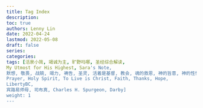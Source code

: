 ```yaml
---
title: Tag Index
description:
toc: true
authors: Lenny Lin
date: 2022-04-24
lastmod: 2022-05-08
draft: false
series: 
categories: 
tags: [活泉小简, 竭诚为主, 旷野吗哪, 圣经综合解读,   
My Utmost for His Highest, Sara's Note,   
默想, 敬畏, 战兢, 竭力, 祷告, 圣灵, 活着是基督, 教会, 魂的救恩, 神的旨意, 神的性情, 神的怒气, 寻求, 内心世界, 祷告, 日记, 律法, 家谱, 等候, 赞美, 在神凡事都能, 耶和华的名, 末世, 信心, 灵魂, 得救, 
Prayer, Holy Spirit, To Live is Christ, Faith, Thanks, Hope,     
LibertyBC, 
宾路易师母, 司布真, Charles H. Spurgeon, Darby]
weight: 1
---
```


